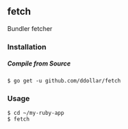 ## fetch

Bundler fetcher

### Installation

##### Compile from Source

    $ go get -u github.com/ddollar/fetch

### Usage

    $ cd ~/my-ruby-app
    $ fetch
